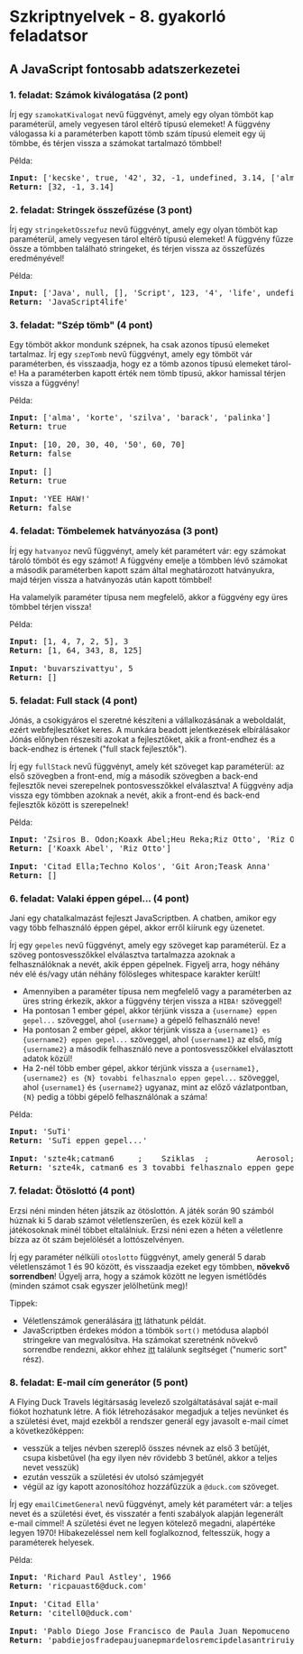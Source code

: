 # Szkriptnyelvek - 8. gyakorló feladatsor

## A JavaScript fontosabb adatszerkezetei

### 1. feladat: Számok kiválogatása (2 pont)

Írj egy `szamokatKivalogat` nevű függvényt, amely egy olyan tömböt kap paraméterül, amely vegyesen tárol eltérő típusú elemeket! A függvény válogassa ki a paraméterben kapott tömb szám típusú elemeit egy új tömbbe, és térjen vissza a számokat tartalmazó tömbbel!

<span class="example">Példa:</span>

<pre class="language-html">
<b>Input:</b> ['kecske', true, '42', 32, -1, undefined, 3.14, ['alma', 'banan']]
<b>Return:</b> [32, -1, 3.14]
</pre>


### 2. feladat: Stringek összefűzése (3 pont)

Írj egy `stringeketOsszefuz` nevű függvényt, amely egy olyan tömböt kap paraméterül, amely vegyesen tárol eltérő típusú elemeket! A függvény fűzze össze a tömbben található stringeket, és térjen vissza az összefűzés eredményével!

<span class="example">Példa:</span>

<pre class="language-html">
<b>Input:</b> ['Java', null, [], 'Script', 123, '4', 'life', undefined]
<b>Return:</b> 'JavaScript4life'
</pre>


### 3. feladat: "Szép tömb" (4 pont)

Egy tömböt akkor mondunk szépnek, ha csak azonos típusú elemeket tartalmaz. Írj egy `szepTomb` nevű függvényt, amely egy tömböt vár paraméterben, és visszaadja, hogy ez a tömb azonos típusú elemeket tárol-e! Ha a paraméterben kapott érték nem tömb típusú, akkor hamissal térjen vissza a függvény!

<span class="example">Példa:</span>

<pre class="language-html">
<b>Input:</b> ['alma', 'korte', 'szilva', 'barack', 'palinka']
<b>Return:</b> true

<b>Input:</b> [10, 20, 30, 40, '50', 60, 70]
<b>Return:</b> false

<b>Input:</b> []
<b>Return:</b> true

<b>Input:</b> 'YEE HAW!'
<b>Return:</b> false
</pre>


### 4. feladat: Tömbelemek hatványozása (3 pont)

Írj egy `hatvanyoz` nevű függvényt, amely két paramétert vár: egy számokat tároló tömböt és egy számot! A függvény emelje a tömbben lévő számokat a második paraméterben kapott szám által meghatározott hatványukra, majd térjen vissza a hatványozás után kapott tömbbel!

Ha valamelyik paraméter típusa nem megfelelő, akkor a függvény egy üres tömbbel térjen vissza!

<span class="example">Példa:</span>

<pre class="language-html">
<b>Input:</b> [1, 4, 7, 2, 5], 3
<b>Return:</b> [1, 64, 343, 8, 125]

<b>Input:</b> 'buvarszivattyu', 5
<b>Return:</b> []
</pre>


### 5. feladat: Full stack (4 pont)

Jónás, a csokigyáros el szeretné készíteni a vállalkozásának a weboldalát, ezért webfejlesztőket keres. A munkára beadott jelentkezések elbírálásakor Jónás előnyben részesíti azokat a fejlesztőket, akik a front-endhez és a back-endhez is értenek ("full stack fejlesztők").

Írj egy `fullStack` nevű függvényt, amely két szöveget kap paraméterül: az első szövegben a front-end, míg a második szövegben a back-end fejlesztők nevei szerepelnek pontosvesszőkkel elválasztva! A függvény adja vissza egy tömbben azoknak a nevét, akik a front-end és back-end fejlesztők között is szerepelnek!

<span class="example">Példa:</span>

<pre class="language-html">
<b>Input:</b> 'Zsiros B. Odon;Koaxk Abel;Heu Reka;Riz Otto', 'Riz Otto;Rabsz Olga;Trab Antal;Koaxk Abel;Winch Eszter'
<b>Return:</b> ['Koaxk Abel', 'Riz Otto']

<b>Input:</b> 'Citad Ella;Techno Kolos', 'Git Aron;Teask Anna'
<b>Return:</b> []
</pre>


### 6. feladat: Valaki éppen gépel... (4 pont)

Jani egy chatalkalmazást fejleszt JavaScriptben. A chatben, amikor egy vagy több felhasználó éppen gépel, akkor erről kiírunk egy üzenetet.

Írj egy `gepeles` nevű függvényt, amely egy szöveget kap paraméterül. Ez a szöveg pontosvesszőkkel elválasztva tartalmazza azoknak a felhasználóknak a nevét, akik éppen gépelnek. Figyelj arra, hogy néhány név elé és/vagy után néhány fölösleges whitespace karakter került!

* Amennyiben a paraméter típusa nem megfelelő vagy a paraméterben az üres string érkezik, akkor a függvény térjen vissza a `HIBA!` szöveggel!
* Ha pontosan 1 ember gépel, akkor térjünk vissza a `{username} eppen gepel...` szöveggel, ahol `{username}` a gépelő felhasználó neve!
* Ha pontosan 2 ember gépel, akkor térjünk vissza a `{username1} es {username2} eppen gepel...` szöveggel, ahol `{username1}` az első, míg `{username2}` a második felhasználó neve a pontosvesszőkkel elválasztott adatok közül!
* Ha 2-nél több ember gépel, akkor térjünk vissza a `{username1}, {username2} es {N} tovabbi felhasznalo eppen gepel...` szöveggel, ahol `{username1}` és `{username2}` ugyanaz, mint az előző vázlatpontban, `{N}` pedig a többi gépelő felhasználónak a száma!

<span class="example">Példa:</span>

<pre class="language-html">
<b>Input:</b> 'SuTi'
<b>Return:</b> 'SuTi eppen gepel...'

<b>Input:</b> 'szte4k;catman6     ;    Sziklas  ;          Aerosol;cservZenberg'
<b>Return:</b> 'szte4k, catman6 es 3 tovabbi felhasznalo eppen gepel...'
</pre>


### 7. feladat: Ötöslottó (4 pont)

Erzsi néni minden héten játszik az ötöslottón. A játék során 90 számból húznak ki 5 darab számot véletlenszerűen, és ezek közül kell a játékosoknak minél többet eltalálniuk. Erzsi néni ezen a héten a véletlenre bízza az öt szám bejelölését a lottószelvényen.

Írj egy paraméter nélküli `otoslotto` függvényt, amely generál 5 darab véletlenszámot 1 és 90 között, és visszaadja ezeket egy tömbben, **növekvő sorrendben**! Ügyelj arra, hogy a számok között ne legyen ismétlődés (minden számot csak egyszer jelölhetünk meg)!

<div class="bordered-box border-green">
    <span class="green">Tippek:</span>
    <ul>
        <li>Véletlenszámok generálására <a href="https://www.w3schools.com/js/js_random.asp" target="_blank">itt</a> láthatunk példát.</li>
        <li>JavaScriptben érdekes módon a tömbök <code>sort()</code> metódusa alapból stringekre van megvalósítva. Ha számokat szeretnénk növekvő sorrendbe rendezni, akkor ehhez <a href="https://www.w3schools.com/js/js_array_sort.asp" target="_blank">itt</a> találunk segítséget ("numeric sort" rész).</li>
    </ul>
</div>


### 8. feladat: E-mail cím generátor (5 pont)

A Flying Duck Travels légitársaság levelező szolgáltatásával saját e-mail fiókot hozhatunk létre. A fiók létrehozásakor megadjuk a teljes nevünket és a születési évet, majd ezekből a rendszer generál egy javasolt e-mail címet a következőképpen:

* vesszük a teljes névben szereplő összes névnek az első 3 betűjét, csupa kisbetűvel (ha egy ilyen név rövidebb 3 betűnél, akkor a teljes nevet vesszük)
* ezután vesszük a születési év utolsó számjegyét
* végül az így kapott azonosítóhoz hozzáfűzzük a `@duck.com` szöveget.

Írj egy `emailCimetGeneral` nevű függvényt, amely két paramétert vár: a teljes nevet és a születési évet, és visszatér a fenti szabályok alapján legenerált e-mail címmel! A születési évet ne legyen kötelező megadni, alapértéke legyen 1970! Hibakezeléssel nem kell foglalkoznod, feltesszük, hogy a paraméterek helyesek.

<span class="example">Példa:</span>

<pre class="language-html">
<b>Input:</b> 'Richard Paul Astley', 1966
<b>Return:</b> 'ricpauast6@duck.com'

<b>Input:</b> 'Citad Ella'
<b>Return:</b> 'citell0@duck.com'

<b>Input:</b> 'Pablo Diego Jose Francisco de Paula Juan Nepomuceno Maria de los Remedios Cipriano de la Santisima Trinidad Ruiz y Picasso', 1881
<b>Return:</b> 'pabdiejosfradepaujuanepmardelosremcipdelasantriruiypic1@duck.com'
</pre>